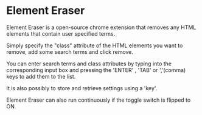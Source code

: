 # Element Eraser
Element Eraser is a open-source chrome extension that removes any HTML elements that contain user specified terms. 

Simply specify the "class" attribute of the HTML elements you want to remove, add some search terms and click remove.

You can enter search terms and class attributes by typing into the corresponding input box and pressing the 'ENTER' , 'TAB' or ','(comma) keys to add them to the list.

It is also possibly to store and retrieve settings using a 'key'.

Element Eraser can also run continuously if the toggle switch is flipped to ON.
